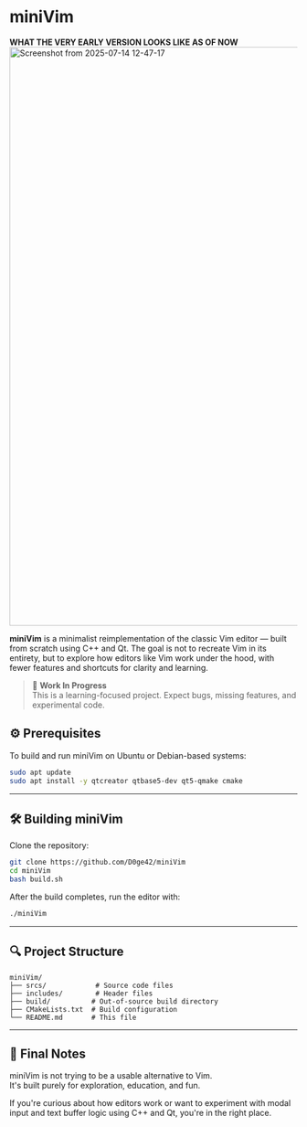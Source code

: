 # miniVim

**WHAT THE VERY EARLY VERSION LOOKS LIKE AS OF NOW**
<img width="1859" height="1013" alt="Screenshot from 2025-07-14 12-47-17" src="https://github.com/user-attachments/assets/b99d7883-420c-493b-a2c5-b9801a25e24a" />


**miniVim** is a minimalist reimplementation of the classic Vim editor — built from scratch using C++ and Qt. The goal is not to recreate Vim in its entirety, but to explore how editors like Vim work under the hood, with fewer features and shortcuts for clarity and learning.

> 🚧 **Work In Progress**  
> This is a learning-focused project. Expect bugs, missing features, and experimental code.


## ⚙️ Prerequisites

To build and run miniVim on Ubuntu or Debian-based systems:

```bash
sudo apt update
sudo apt install -y qtcreator qtbase5-dev qt5-qmake cmake
```

---

## 🛠️ Building miniVim

Clone the repository:

```bash
git clone https://github.com/D0ge42/miniVim
cd miniVim
bash build.sh
```

After the build completes, run the editor with:

```bash
./miniVim
```

---

## 🔍 Project Structure

```
miniVim/
├── srcs/            # Source code files
├── includes/        # Header files
├── build/          # Out-of-source build directory
├── CMakeLists.txt  # Build configuration
└── README.md       # This file
```

---

## 🧠 Final Notes

miniVim is not trying to be a usable alternative to Vim.  
It's built purely for exploration, education, and fun.

If you're curious about how editors work or want to experiment with modal input and text buffer logic using C++ and Qt, you're in the right place.
